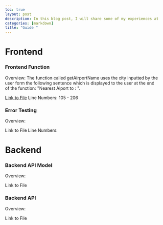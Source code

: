 ```yaml
---
toc: true
layout: post
description: In this blog post, I will share some of my experiences at the second Night at the Museum.
categories: [markdown]
title: "Guide "
---
```


# Frontend

### Frontend Function

Overview: The function called getAirportName uses the city inputted by the user form the following sentence which is displayed to the user at the end of the function: "Nearest Aiport to <City Name>: <Airport Name>".


[Link to File](https://github.com/raunak2007/RECS-repo/blob/gh-pages/nearest_airport.md?plain=1)
Line Numbers: 105 - 206

### Error Testing

Overview:


Link to File
Line Numbers: 

# Backend

### Backend API Model

Overview:


Link to File

### Backend API

Overview:



Link to File
